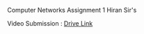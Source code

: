 Computer Networks Assignment 1 Hiran Sir's

Video Submission : [Drive Link](https://drive.google.com/file/d/1E2zqQxIRGIo9H7whsHivVtjiaV9-kdkN/view?usp=sharing)